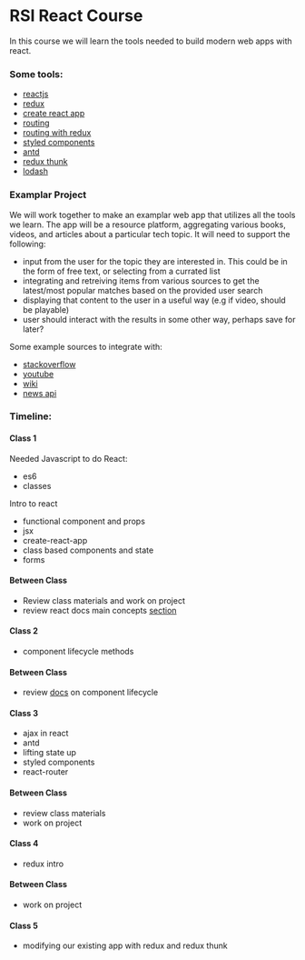 # RSI React Course

In this course we will learn the tools needed to build modern web apps with
react.

### Some tools:

- [reactjs](https://reactjs.org/)
- [redux](https://redux.js.org/)
- [create react app](https://github.com/facebook/create-react-app)
- [routing](https://reacttraining.com/react-router/)
- [routing with redux](https://github.com/faceyspacey/redux-first-router)
- [styled components](https://www.styled-components.com/)
- [antd](https://ant.design/)
- [redux thunk](https://github.com/reduxjs/redux-thunk)
- [lodash](https://lodash.com/docs/4.17.11)


### Examplar Project

We will work together to make an examplar web app that utilizes all the tools we
learn. The app will be a resource platform, aggregating various books, videos,
and articles about a particular tech topic. It will need to support the
following:

- input from the user for the topic they are interested in. This could be in the
  form of free text, or selecting from a currated list
- integrating and retreiving items from various sources to get the latest/most
  popular matches based on the provided user search
- displaying that content to the user in a useful way (e.g if video, should be
  playable)
- user should interact with the results in some other way, perhaps save for
  later?

Some example sources to integrate with: 
- [stackoverflow](https://api.stackexchange.com/docs) 
- [youtube](https://developers.google.com/youtube/v3/)
- [wiki](https://en.wikipedia.org/api/rest_v1/#!/Page_content/get_page_html_title)
- [news api](https://newsapi.org/)


### Timeline:

#### Class 1

Needed Javascript to do React:
- es6
- classes

Intro to react

- functional component and props
- jsx
- create-react-app
- class based components and state
- forms

#### Between Class

- Review class materials and work on project
- review react docs main concepts [section](https://reactjs.org/docs/hello-world.html)

#### Class 2

- component lifecycle methods

#### Between Class

- review [docs](https://reactjs.org/docs/react-component.html) on component lifecycle

#### Class 3

- ajax in react
- antd
- lifting state up
- styled components
- react-router

#### Between Class

- review class materials
- work on project

#### Class 4

- redux intro

#### Between Class

- work on project

#### Class 5

- modifying our existing app with redux and redux thunk
